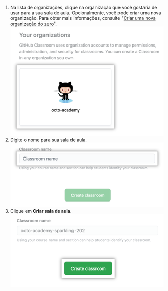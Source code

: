 1. Na lista de organizações, clique na organização que você gostaria de usar para a sua sala de aula. Opcionalmente, você pode criar uma nova organização. Para obter mais informações, consulte "[Criar uma nova organização do zero](/github/setting-up-and-managing-organizations-and-teams/creating-a-new-organization-from-scratch)". ![Organização na lista de organizações para criar uma nova sala de aula](/assets/images/help/classroom/click-organization.png)
1. Digite o nome para sua sala de aula. ![Campo de texto para digitar o nome da sala de aula](/assets/images/help/classroom/type-classroom-name.png)
1. Clique em **Criar sala de aula**. ![Campo de texto para digitar o nome da sala de aula](/assets/images/help/classroom/click-create-classroom-button.png)
